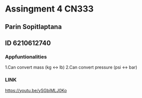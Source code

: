 # Assingment 4 CN333
## Parin Sopitlaptana
## ID 6210612740

### Appfuntionalities

 1.Can convert mass (kg <-> lb)
 2.Can convert pressure (psi <-> bar)
 

### LINK

https://youtu.be/ySGbiMLJ0Ko
